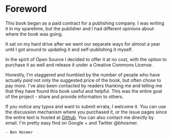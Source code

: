 # Foreword

This book began as a paid contract for a publishing company. I was writing it in my sparetime, but the publisher and I had different opinions about where the book was going.

It sat on my hard drive after we went our separate ways for almost a year until I got around to updating it and self-publishing it myself.

In the spirit of Open Source I decided to offer it at no cost, with the option to purchase it as well and release it under a Creative Commons License.

Honestly, I'm staggered and humbled by the number of people who have actually _paid_ not only the suggested price of the book, but often chose to pay _more_. I've also been contacted by readers thanking me and telling me that they have found this book useful and helpful. This was the entire goal of the project - share and provide information to others.

If you notice any typos and want to submit errata, I welcome it. You can use the discussion mechanism where you purchased it, or the issue pages since the entire text is hosted at [Github](https://github.com/benhosmer/getting-started-with-saltstack). You can also contact me directly by email. I'm pretty easy find on Google + and Twitter @bhosmer.

    - Ben Hosmer

